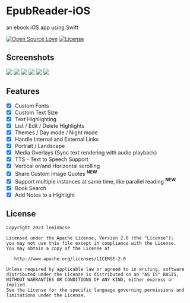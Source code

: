 # EpubReader-iOS
an ebook iOS app using Swift


[![Open Source Love](https://badges.frapsoft.com/os/v1/open-source.svg?v=102)](https://opensource.org/licenses/Apache-2.0)
[![License](https://img.shields.io/badge/license-Apache%202.0-blue.svg)](https://github.com/shameemreza/uray/blob/main/LICENSE)

## Screenshots

<img src="preview/preview1.png">
<img src="preview/preview2.png">
<img src="preview/preview3.png">
<img src="preview/preview4.png">
<img src="preview/preview5.png">
<img src="preview/preview6.png">

## Features

- [x] Custom Fonts
- [x] Custom Text Size
- [x] Text Highlighting
- [x] List / Edit / Delete Highlights
- [x] Themes / Day mode / Night mode
- [x] Handle Internal and External Links
- [x] Portrait / Landscape
- [x] Media Overlays (Sync text rendering with audio playback)
- [x] TTS - Text to Speech Support
- [x] Vertical or/and Horizontal scrolling
- [x] Share Custom Image Quotes **<sup>NEW</sup>**
- [x] Support multiple instances at same time, like parallel reading **<sup>NEW</sup>**
- [x] Book Search
- [x] Add Notes to a Highlight

## License

```
Copyright 2023 leminhcse

Licensed under the Apache License, Version 2.0 (the "License");
you may not use this file except in compliance with the License.
You may obtain a copy of the License at

   http://www.apache.org/licenses/LICENSE-2.0

Unless required by applicable law or agreed to in writing, software
distributed under the License is distributed on an "AS IS" BASIS,
WITHOUT WARRANTIES OR CONDITIONS OF ANY KIND, either express or implied.
See the License for the specific language governing permissions and
limitations under the License.
